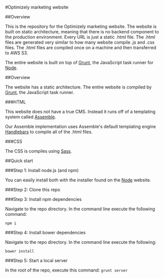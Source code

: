 #Optimizely marketing website

##Overview

This is the repository for the Optimizely marketing website. The website is built on static architecture, meaning that there is no backend component to the production environment. Every URL is just a static .html file. The .html files are generated very similar to how many website compile .js and .css files. The .html files are compiled once on a machine and then transferred to AWS S3.

The entire website is built on top of [Grunt](http://gruntjs.com), the JavaScript task runner for [Node](http://nodejs.org).

##Overview

The website has a static architecture. The entire website is compiled by [Grunt](http://gruntjs.com), the JavaScript task runner.

###HTML

This website does not have a true CMS. Instead it runs off of a templating system called [Assemble](http://assemble.io).

Our Assemble implementation uses Assemble's default templating engine [Handlebars](http://handlesbarsjs.com) to compile all of the .html files.

###CSS

The CSS is compiles using [Sass](https://github.com/sindresorhus/grunt-sass).

##Quick start

###Step 1: Install node.js (and npm)

You can easily install both with the installer found on the [Node](http://nodejs.org/) website.

###Step 2: Clone this repo

###Step 3: Install npm dependencies

Navigate to the repo directory. In the command line execute the following command:

`npm i`

###Step 4: Install bower dependencies

Navigate to the repo directory. In the command line execute the following:

`bower install`

###Step 5: Start a local server

In the root of the repo, execute this command: `grunt server`
